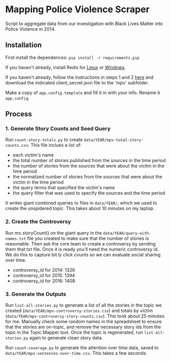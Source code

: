 Mapping Police Violence Scraper
===============================

Script to aggregate data from our investigation with Black Lives Matter into Police Violence in 2014.

Installation
------------

First install the dependences: `pip install -r requirements.pip`

If you haven't already, install Redis for [Linux](http://redis.io/download) or [Windows](https://github.com/MSOpenTech/redis).

If you haven't already, follow the instructions in steps 1 and 2 [here](https://developers.google.com/sheets/quickstart/python) and download the indicated client_secret.json file to the 'mpv' subfolder.

Make a copy of `app.config.template` and fill it in with your info. Rename it `app.config`. 

Process
-------

### 1. Generate Story Counts and Seed Query

Run `count-story-totals.py` to create `data/YEAR/mpv-total-story-counts.csv`.  This file inclues a list of:
 * each victim's name
 * the total number of stories published from the sources in the time period
 * the number of stories from the sources that were about the victim in the time period
 * the normalized number of stories from the sources that were about the victim in the time period
 * the query terms that specified the victim's name
 * the query filter that was used to specify the sources and the time period

It writes giant combined queries to files in `data/YEAR/`, which we used to create the unspidered topic.  This takes about 10 minutes on my laptop.

### 2. Create the Controversy

Run mc.storyCount() on the giant query in the `data/YEAR/query-with-names.txt` file you created to make sure that the number of stories is reasonable. Then ask the core team to create a controversy by sending them that txt file. Once it is ready you'll need the numeric controversy id.  We do this to capture bit.ly click counts so we can evaluate social sharing over time.

* controversy_id for 2014: 1326
* controversy_id for 2015: 1394 
* controversy_id for 2016: 1408

### 3. Generate the Outputs

Run `list-all-stories.py` to generate a list of all the stories in the topic we created (`data/YEAR/mpv-controversy-stories.csv`) and totals by victim (`data/YEAR/mpv-controversy-story-counts.csv`). This took about 25 minutes for me. Manually check some random names in the spreadsheet to ensure that the stories are on-topic, and remove the necessary story ids from the topic in the Topic Mapper tool. Once the topic is regenerated, run `list-all-stories.py` again to generate clean story data.

Run `count-coverage.py` to generate the attention over time data, saved to `data/YEAR/mpv-sentences-over-time.csv`. This takes a few seconds.
